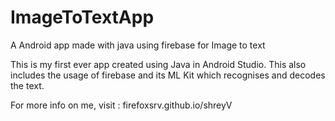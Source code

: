 # ImageToTextApp
A Android app made with java using firebase for Image to text

This is my first ever app created using Java in Android Studio. This also includes the usage of firebase and its ML Kit which recognises and decodes the text.

For more info on me, visit : firefoxsrv.github.io/shreyV
